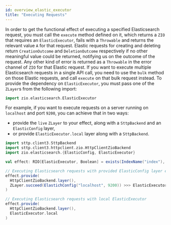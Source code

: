 ```yaml
---
id: overview_elastic_executor
title: "Executing Requests"
---
```


In order to get the functional effect of executing a specified Elasticsearch request, you must call the `execute` method defined on it, which returns a `ZIO` that requires an `ElasticExecutor`, fails with a `Throwable` and returns the relevant value `A` for that request.
Elastic requests for creating and deleting return `CreationOutcome` and `DeletionOutcome` respectively if no other meaningful value could be returned, notifying us on the outcome of the request. Any other kind of error is returned as a `Throwable` in the error channel of `ZIO` for that Elastic request.
If you want to execute multiple Elasticsearch requests in a single API call, you need to use the `bulk` method on those Elastic requests, and call `execute` on that bulk request instead.
To provide the dependency on `ElasticExecutor`, you must pass one of the `ZLayer`s from the following import:

```scala
import zio.elasticsearch.ElasticExecutor
```

For example, if you want to execute requests on a server running on `localhost` and port `9200`, you can achieve that in two ways:
 - provide the `live` `ZLayer` to your effect, along with a `SttpBackend` and an `ElasticConfig` layer,
 - or provide `ElasticExecutor.local` layer along with a `SttpBackend`.

```scala
import sttp.client3.SttpBackend
import sttp.client3.httpclient.zio.HttpClientZioBackend
import zio.elasticsearch.{ElasticConfig, ElasticExecutor}

val effect: RIO[ElasticExecutor, Boolean] = exists(IndexName("index"), DocumentId("documentId")).execute

// Executing Elasticsearch requests with provided ElasticConfig layer explicitly
effect.provide(
  HttpClientZioBackend.layer(),
  ZLayer.succeed(ElastichConfig("localhost", 9200)) >>> ElasticExecutor.live
)

// Executing Elasticsearch requests with local ElasticExecutor
effect.provide(
  HttpClientZioBackend.layer(),
  ElasticExecutor.local
)
```
